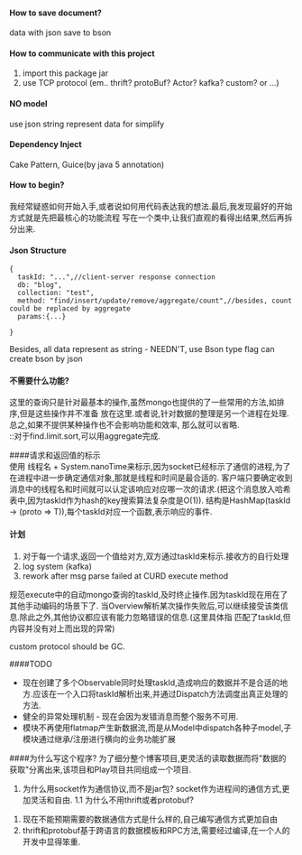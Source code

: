 #### How to save document?
data with json save to bson
 
#### How to communicate with this project
1. import this package jar
2. use TCP protocol (em.. thrift? protoBuf? Actor? kafka? custom? or ...)

#### NO model
use json string represent data for simplify

#### Dependency Inject
Cake Pattern, Guice(by java 5 annotation)

#### How to begin?
我经常疑惑如何开始入手,或者说如何用代码表达我的想法.最后,我发现最好的开始方式就是先把最核心的功能流程
写在一个类中,让我们直观的看得出结果,然后再拆分出来.

#### Json Structure
```
{
  taskId: "...",//client-server response connection
  db: "blog",
  collection: "test",
  method: "find/insert/update/remove/aggregate/count",//besides, count could be replaced by aggregate
  params:{...}
  
}
```
Besides, all data represent as string - NEEDN'T, use Bson type flag can create bson by json

#### 不需要什么功能?
这里的查询只是针对最基本的操作,虽然mongo也提供的了一些常用的方法,如排序,但是这些操作并不准备
放在这里.或者说,针对数据的整理是另一个进程在处理.总之,如果不提供某种操作也不会影响功能和效率,
那么就可以省略.  
::对于find.limit.sort,可以用aggregate完成.

####请求和返回值的标示  
使用 线程名 + System.nanoTime来标示,因为socket已经标示了通信的进程,为了在进程中进一步确定通信对象,那就是线程和时间是最合适的.
客户端只要确定收到消息中的线程名和时间就可以认定该响应对应哪一次的请求.(把这个消息放入哈希表中,因为taskId作为hash的key搜索算法复杂度是O(1)).
结构是HashMap(taskId -> (proto => T)),每个taskId对应一个函数,表示响应的事件.

#### 计划
1. 对于每一个请求,返回一个值给对方,双方通过taskId来标示.接收方的自行处理
2. log system (kafka)  
3. rework after msg parse failed at CURD execute method  

规范execute中的自动mongo查询的taskId,及时终止操作.因为taskId现在用在了其他手动编码的场景下了.
当Overview解析某次操作失败后,可以继续接受该类信息.除此之外,其他协议都应该有能力忽略错误的信息.(这里具体指
匹配了taskId,但内容并没有对上而出现的异常)

custom protocol should be GC.

####TODO
* 现在创建了多个Observable同时处理taskId,造成响应的数据并不是合适的地方.应该在一个入口将taskId解析出来,并通过Dispatch方法调度出真正处理的方法.
* 健全的异常处理机制 - 现在会因为发错消息而整个服务不可用.
* 模块不再使用flatmap产生新数据流,而是从Model中dispatch各种子model,子模块通过继承/注册进行横向的业务功能扩展

####为什么写这个程序?
为了细分整个博客项目,更灵活的读取数据而将"数据的获取"分离出来,该项目和Play项目共同组成一个项目.
1. 为什么用socket作为通信协议,而不是jar包?
socket作为进程间的通信方式,更加灵活和自由.
1.1 为什么不用thrift或者protobuf?
1) 现在不能预期需要的数据通信方式是什么样的,自己编写通信方式更加自由
2) thrift和protobuf基于跨语言的数据模板和RPC方法,需要经过编译,在一个人的开发中显得笨重.
